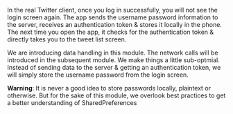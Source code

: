 
In the real Twitter client, once you log in successfully, you will not see the login screen again. The app sends the username password information to the server, receives an authentication token & stores it locally in the phone. The next time you open the app, it checks for the authentication token & directly takes you to the tweet list screen.

We are introducing data handling in this module. The network calls will be introduced in the subsequent module. We make things a little sub-optmial. Instead of sending data to the server & getting an authentication token, we will simply store the username password from the login screen. 

<div class="alert alert-warning"><b>Warning</b>: It is never a good idea to store passwords locally, plaintext or otherwise. But for the sake of this module, we overlook best practices to get a better understanding of SharedPreferences</div>
<div>

